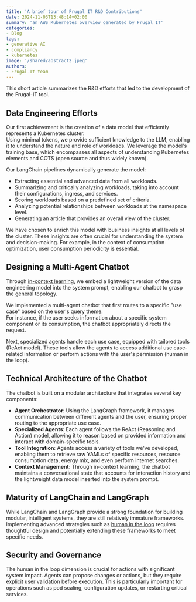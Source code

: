 ```yaml
---
title: 'A brief tour of Frugal IT R&D Contributions'
date: 2024-11-03T13:48:14+02:00
summary: 'an AWS Kubernetes overview generated by Frugal IT'
categories:
- Blog
tags:
- generative AI
- compliancy
- kubernetes
image: '/shared/abstract2.jpeg'
authors: 
- Frugal-It team
---
```


This short article summarizes the R&D efforts that led to the development of the Frugal-IT tool.

## Data Engineering Efforts

Our first achievement is the creation of a data model that efficiently represents a Kubernetes cluster.  
Using minimal tokens, we provide sufficient knowledge to the LLM, enabling it to understand the nature and role of workloads. We leverage the model's training base, which encompasses all aspects of understanding Kubernetes elements and COTS (open source and thus widely known).

Our LangChain pipelines dynamically generate the model:
- Extracting essential and advanced data from all workloads.
- Summarizing and critically analyzing workloads, taking into account their configurations, ingress, and services.
- Scoring workloads based on a predefined set of criteria.
- Analyzing potential relationships between workloads at the namespace level.
- Generating an article that provides an overall view of the cluster.

We have chosen to enrich this model with business insights at all levels of the cluster. These insights are often crucial for understanding the system and decision-making. For example, in the context of consumption optimization, user consumption periodicity is essential.

## Designing a Multi-Agent Chatbot

Through [in-context learning](https://www.hopsworks.ai/dictionary/in-context-learning-icl#:~:text=In%2Dcontext%20learning%20(ICL),the%20need%20for%20fine%2Dtuning.), we embed a lightweight version of the data engineering model into the system prompt, enabling our chatbot to grasp the general topology.

We implemented a multi-agent chatbot that first routes to a specific "use case" based on the user's query theme.  
For instance, if the user seeks information about a specific system component or its consumption, the chatbot appropriately directs the request.

Next, specialized agents handle each use case, equipped with tailored tools (ReAct model). These tools allow the agents to access additional use case-related information or perform actions with the user's permission (human in the loop).

## Technical Architecture of the Chatbot

The chatbot is built on a modular architecture that integrates several key components:

- **Agent Orchestrator**: Using the LangGraph framework, it manages communication between different agents and the user, ensuring proper routing to the appropriate use case.
- **Specialized Agents**: Each agent follows the ReAct (Reasoning and Action) model, allowing it to reason based on provided information and interact with domain-specific tools.
- **Tool Integration**: Agents access a variety of tools we've developed, enabling them to retrieve raw YAMLs of specific resources, resource consumption data, energy mix, and even perform internet searches.
- **Context Management**: Through in-context learning, the chatbot maintains a conversational state that accounts for interaction history and the lightweight data model inserted into the system prompt.

## Maturity of LangChain and LangGraph

While LangChain and LangGraph provide a strong foundation for building modular, intelligent systems, they are still relatively immature frameworks. 
Implementing advanced strategies such as [human in the loop](https://cobusgreyling.medium.com/human-in-the-loop-llm-agents-e0a046c1ec26) requires thoughtful design and potentially extending these frameworks to meet specific needs.

## Security and Governance

The human in the loop dimension is crucial for actions with significant system impact. Agents can propose changes or actions, but they require explicit user validation before execution. This is particularly important for operations such as pod scaling, configuration updates, or restarting critical services.
